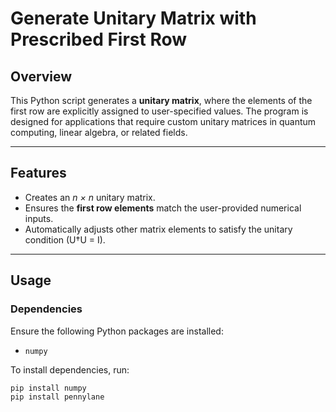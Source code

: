 # Generate Unitary Matrix with Prescribed First Row

## Overview
This Python script generates a **unitary matrix**, where the elements of the first row are explicitly assigned to user-specified values. The program is designed for applications that require custom unitary matrices in quantum computing, linear algebra, or related fields.

---

## Features
- Creates an <i>n × n</i> unitary matrix.
- Ensures the **first row elements** match the user-provided numerical inputs.
- Automatically adjusts other matrix elements to satisfy the unitary condition (U†U = I).

---

## Usage

### Dependencies
Ensure the following Python packages are installed:
- `numpy`

To install dependencies, run:
```bash
pip install numpy
pip install pennylane
